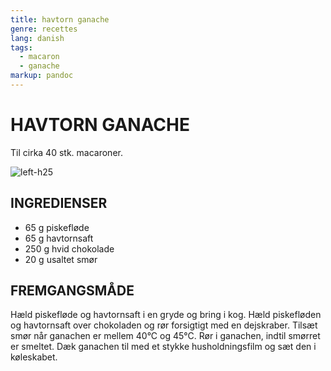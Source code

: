 ```yaml
---
title: havtorn ganache
genre: recettes
lang: danish
tags:
  - macaron 
  - ganache
markup: pandoc
---
```


# HAVTORN GANACHE

Til cirka 40 stk. macaroner.

![](/home/fred/.repo/traductions/recettes/images/macaron_argousier.jpg "left-h25")

## INGREDIENSER

- 65 g piskefløde
- 65 g havtornsaft
- 250 g hvid chokolade
- 20 g usaltet smør

## FREMGANGSMÅDE

Hæld piskefløde og havtornsaft i en gryde og bring i kog.
Hæld piskefløden og havtornsaft over chokoladen og rør forsigtigt med en dejskraber.
Tilsæt smør når ganachen er mellem 40°C og 45°C.
Rør i ganachen, indtil smørret er smeltet.
Dæk ganachen til med et stykke husholdningsfilm og sæt den i køleskabet.

